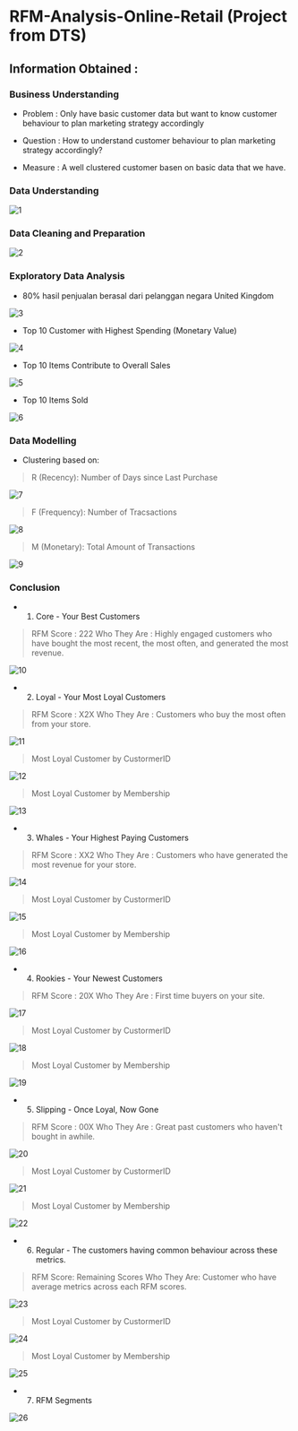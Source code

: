 # RFM-Analysis-Online-Retail (Project from DTS)

## Information Obtained :
### Business Understanding
- Problem : Only have basic customer data but want to know customer behaviour to plan marketing strategy accordingly

- Question : How to understand customer behaviour to plan marketing strategy accordingly?

- Measure : A well clustered customer basen on basic data that we have.

### Data Understanding


![1](https://user-images.githubusercontent.com/35904444/102911291-68e88800-44ae-11eb-8a67-3b6aab597461.PNG)


### Data Cleaning and Preparation


![2](https://user-images.githubusercontent.com/35904444/102911455-a77e4280-44ae-11eb-98bc-32cf203ae905.PNG)


### Exploratory Data Analysis

- 80% hasil penjualan berasal dari pelanggan negara United Kingdom


![3](https://user-images.githubusercontent.com/35904444/102911854-37bc8780-44af-11eb-93d1-77fdfc8b6aac.PNG)


- Top 10 Customer with Highest Spending (Monetary Value)


![4](https://user-images.githubusercontent.com/35904444/102912043-89fda880-44af-11eb-90fd-ef1bd656943f.PNG)

- Top 10 Items Contribute to Overall Sales


![5](https://user-images.githubusercontent.com/35904444/102912046-8b2ed580-44af-11eb-95c3-fb6b740c147b.PNG)


- Top 10 Items Sold


![6](https://user-images.githubusercontent.com/35904444/102912049-8bc76c00-44af-11eb-8eb2-d8acac23ec30.PNG)


### Data Modelling

- Clustering based on:

> R (Recency): Number of Days since Last Purchase

![7](https://user-images.githubusercontent.com/35904444/102912808-76067680-44b0-11eb-8b1e-939c5a04b60c.PNG)


> F (Frequency): Number of Tracsactions


![8](https://user-images.githubusercontent.com/35904444/102912814-77d03a00-44b0-11eb-982f-eaf986bca622.PNG)


> M (Monetary): Total Amount of Transactions


![9](https://user-images.githubusercontent.com/35904444/102912825-7a329400-44b0-11eb-9724-88b07f094fdf.PNG)


### Conclusion

- 1. Core - Your Best Customers
> RFM Score : 222
> Who They Are : Highly engaged customers who have bought the most recent, the most often, and generated the most revenue.


![10](https://user-images.githubusercontent.com/35904444/102914090-5f611f00-44b2-11eb-80fe-668c563fad57.PNG)


- 2. Loyal - Your Most Loyal Customers
> RFM Score : X2X
> Who They Are : Customers who buy the most often from your store.


![11](https://user-images.githubusercontent.com/35904444/102914332-b2d36d00-44b2-11eb-9911-bf6a8e1cdeab.PNG)


> Most Loyal Customer by CustormerID


![12](https://user-images.githubusercontent.com/35904444/102914338-b4049a00-44b2-11eb-8a49-40e63c9b5138.PNG)


> Most Loyal Customer by Membership


![13](https://user-images.githubusercontent.com/35904444/102914342-b49d3080-44b2-11eb-9482-01627c486286.PNG)


- 3. Whales - Your Highest Paying Customers

> RFM Score : XX2
> Who They Are : Customers who have generated the most revenue for your store.


![14](https://user-images.githubusercontent.com/35904444/102914688-4442df00-44b3-11eb-9001-2a91a2be20fe.PNG)


> Most Loyal Customer by CustormerID


![15](https://user-images.githubusercontent.com/35904444/102914692-460ca280-44b3-11eb-864b-fbd3894bdec6.PNG)


> Most Loyal Customer by Membership


![16](https://user-images.githubusercontent.com/35904444/102914694-46a53900-44b3-11eb-85b0-9c18ae385cbb.PNG)


- 4. Rookies - Your Newest Customers

> RFM Score : 20X
> Who They Are : First time buyers on your site.


![17](https://user-images.githubusercontent.com/35904444/102915100-d3e88d80-44b3-11eb-8a0a-1a9a1baa41bb.PNG)


> Most Loyal Customer by CustormerID


![18](https://user-images.githubusercontent.com/35904444/102915104-d5b25100-44b3-11eb-9e2f-046f7b8c4f08.PNG)


> Most Loyal Customer by Membership


![19](https://user-images.githubusercontent.com/35904444/102915093-d21eca00-44b3-11eb-9bb2-5c7914e661a6.PNG)


- 5. Slipping - Once Loyal, Now Gone

> RFM Score : 00X
> Who They Are : Great past customers who haven't bought in awhile.

![20](https://user-images.githubusercontent.com/35904444/102915805-f9c26200-44b4-11eb-99d5-f3b33a339d47.PNG)


> Most Loyal Customer by CustormerID


![21](https://user-images.githubusercontent.com/35904444/102915810-fb8c2580-44b4-11eb-8650-e1fb661d1c65.PNG)


> Most Loyal Customer by Membership


![22](https://user-images.githubusercontent.com/35904444/102915812-fcbd5280-44b4-11eb-808c-bb970a6248ac.PNG)


- 6. Regular - The customers having common behaviour across these metrics.

> RFM Score: Remaining Scores
> Who They Are: Customer who have average metrics across each RFM scores.


![23](https://user-images.githubusercontent.com/35904444/102915816-fd55e900-44b4-11eb-85d6-502a46e3550e.PNG)


> Most Loyal Customer by CustormerID


![24](https://user-images.githubusercontent.com/35904444/102915818-fdee7f80-44b4-11eb-9f8b-8f946ee71fab.PNG)


> Most Loyal Customer by Membership


![25](https://user-images.githubusercontent.com/35904444/102915820-fe871600-44b4-11eb-8608-f6852ca7aaa4.PNG)


- 7. RFM Segments


![26](https://user-images.githubusercontent.com/35904444/102915825-ffb84300-44b4-11eb-9a01-97297d188666.PNG)

